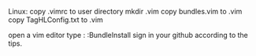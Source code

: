 Linux: 
  copy .vimrc to user directory
  mkdir .vim
  copy bundles.vim to .vim
  copy TagHLConfig.txt to .vim
  
  open a vim editor
  type : :BundleInstall
  sign in your github according to the tips.
